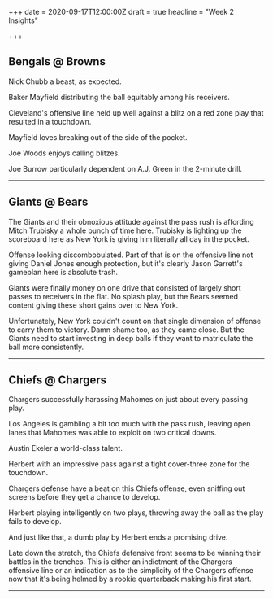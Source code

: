 +++
date = 2020-09-17T12:00:00Z
draft = true
headline = "Week 2 Insights"

+++
## Bengals @ Browns

Nick Chubb a beast, as expected.

Baker Mayfield distributing the ball equitably among his receivers.

Cleveland's offensive line held up well against a blitz on a red zone play that resulted in a touchdown.

Mayfield loves breaking out of the side of the pocket.

Joe Woods enjoys calling blitzes.

Joe Burrow particularly dependent on A.J. Green in the 2-minute drill.

***

## Giants @ Bears

The Giants and their obnoxious attitude against the pass rush is affording Mitch Trubisky a whole bunch of time here. Trubisky is lighting up the scoreboard here as New York is giving him literally all day in the pocket.

Offense looking discombobulated. Part of that is on the offensive line not giving Daniel Jones enough protection, but it's clearly Jason Garrett's gameplan here is absolute trash.

Giants were finally money on one drive that consisted of largely short passes to receivers in the flat. No splash play, but the Bears seemed content giving these short gains over to New York.

Unfortunately, New York couldn't count on that single dimension of offense to carry them to victory. Damn shame too, as they came close. But the Giants need to start investing in deep balls if they want to matriculate the ball more consistently.

***

## Chiefs @ Chargers

Chargers successfully harassing Mahomes on just about every passing play.

Los Angeles is gambling a bit too much with the pass rush, leaving open lanes that Mahomes was able to exploit on two critical downs.

Austin Ekeler a world-class talent.

Herbert with an impressive pass against a tight cover-three zone for the touchdown.

Chargers defense have a beat on this Chiefs offense, even sniffing out screens before they get a chance to develop.

Herbert playing intelligently on two plays, throwing away the ball as the play fails to develop.

And just like that, a dumb play by Herbert ends a promising drive.

Late down the stretch, the Chiefs defensive front seems to be winning their battles in the trenches. This is either an indictment of the Chargers offensive line or an indication as to the simplicity of the Chargers offense now that it's being helmed by a rookie quarterback making his first start.

***